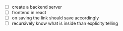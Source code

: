 - [ ] create a backend server
- [ ] frontend in react 
- [ ] on saving the link should save accordingly 
- [ ] recursively know what is inside than explicity telling

